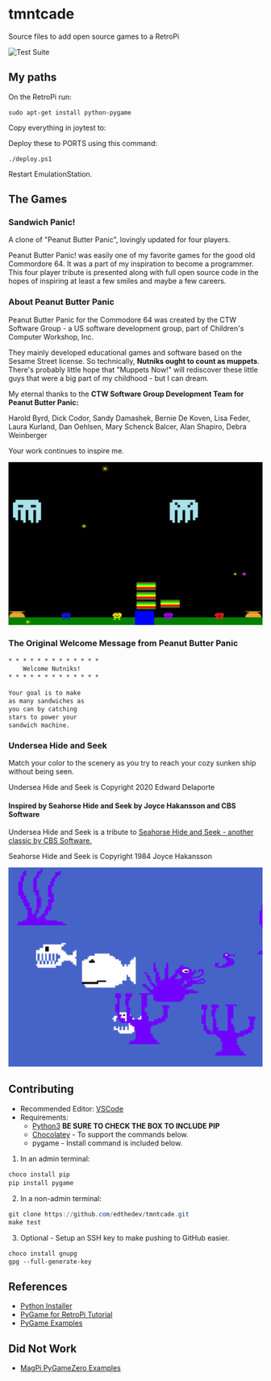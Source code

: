 # tmntcade
Source files to add open source games to a RetroPi

![Test Suite](https://github.com/edthedev/tmntcade/workflows/Test%20Suite/badge.svg)

## My paths

On the RetroPi run:
```
sudo apt-get install python-pygame
```

Copy everything in joytest to:

Deploy these to PORTS using this command:
```
./deploy.ps1
```

Restart EmulationStation.

## The Games

### Sandwich Panic!

A clone of "Peanut Butter Panic", lovingly updated for four players.

Peanut Butter Panic! was easily one of my favorite games for the good old Commordore 64.
It was a part of my inspiration to become a programmer.
This four player tribute is presented along with
full open source code in the hopes of inspiring at least a few smiles and maybe a few careers.


### About Peanut Butter Panic

Peanut Butter Panic for the Commodore 64 was created by the CTW Software Group - a US software development group, part of Children's Computer Workshop, Inc.

They mainly developed educational games and software based on the Sesame Street license. So technically, **Nutniks ought to count as muppets**. There's probably little hope that "Muppets Now!" will rediscover these little guys that were a big part of my childhood - but I can dream.

My eternal thanks to the **CTW Software Group Development Team for Peanut Butter Panic:**

Harold Byrd, Dick Codor, Sandy Damashek, Bernie De Koven,
Lisa Feder, Laura Kurland, Dan Oehlsen, Mary Schenck Balcer, Alan Shapiro, Debra Weinberger

Your work continues to inspire me.

![Sandwich Panic Screenshot](sandwich_panic.PNG)

### The Original Welcome Message from Peanut Butter Panic

```
* * * * * * * * * * * * * 
    Welcome Nutniks!
* * * * * * * * * * * * * 

Your goal is to make 
as many sandwiches as 
you can by catching
stars to power your
sandwich machine.
```

### Undersea Hide and Seek

Match your color to the scenery as you try to reach your cozy sunken ship without being seen.

Undersea Hide and Seek is Copyright 2020 Edward Delaporte

#### Inspired by Seahorse Hide and Seek by Joyce Hakansson and CBS Software

[21]: https://artsandculture.google.com/asset/video-game-commodore-64-sea-horse-hide-n-seek/WAGzMakMQ4NVgA?hl=en

Undersea Hide and Seek is a tribute to [Seahorse Hide and Seek - another classic by CBS Software.][21]

Seahorse Hide and Seek is Copyright 1984 Joyce Hakansson

![Undersea Hide and Seek Screenshot](hideandseek.PNG)

## Contributing

+ Recommended Editor: [VSCode](https://code.visualstudio.com/)
+ Requirements:
  + [Python3](https://www.python.org/downloads/) **BE SURE TO CHECK THE BOX TO INCLUDE PIP**
  + [Chocolatey](https://chocolatey.org/install) - To support the commands below.
  + pygame - Install command is included below.

1. In an admin terminal:
```powershell
choco install pip
pip install pygame
```

2. In a non-admin terminal:
```powershell
git clone https://github.com/edthedev/tmntcade.git
make test
```

3. Optional - Setup an SSH key to make pushing to GitHub easier.
```
choco install gnupg
gpg --full-generate-key
```

## References

- [Python Installer][1]
- [PyGame for RetroPi Tutorial][2]
- [PyGame Examples][3]

[3]: http://programarcadegames.com/index.php?chapter=example_code
[1]: https://www.python.org/downloads/
[2]: https://robotloveskitty.tumblr.com/post/128521211646/getting-ready-for-some-raspberry-jam

## Did Not Work

- [MagPi PyGameZero Examples][4]

[4]: https://github.com/themagpimag/retro-gaming
